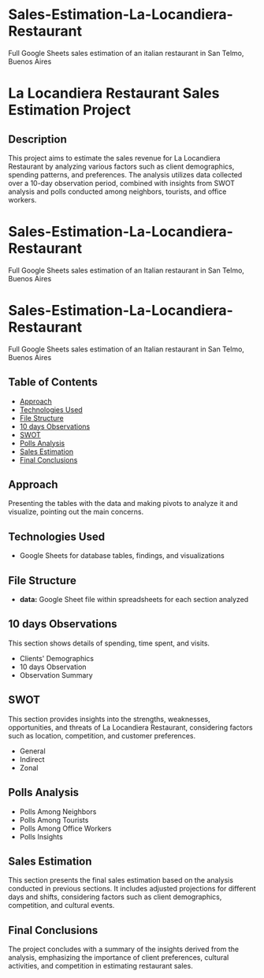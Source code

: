 # Sales-Estimation-La-Locandiera-Restaurant
Full Google Sheets sales estimation of an italian restaurant in San Telmo, Buenos Aires

# La Locandiera Restaurant Sales Estimation Project

## Description
This project aims to estimate the sales revenue for La Locandiera Restaurant by analyzing various factors such as client demographics, spending patterns, and preferences. The analysis utilizes data collected over a 10-day observation period, combined with insights from SWOT analysis and polls conducted among neighbors, tourists, and office workers.

# Sales-Estimation-La-Locandiera-Restaurant
Full Google Sheets sales estimation of an Italian restaurant in San Telmo, Buenos Aires


# Sales-Estimation-La-Locandiera-Restaurant
Full Google Sheets sales estimation of an Italian restaurant in San Telmo, Buenos Aires

## Table of Contents
- [Approach](#approach)
- [Technologies Used](#technologies-used)
- [File Structure](#file-structure)
- [10 days Observations](#10-days-observations)
- [SWOT](#swot)
- [Polls Analysis](#polls-analysis)
- [Sales Estimation](#sales-estimation)
- [Final Conclusions](#final-conclusions)

## Approach
Presenting the tables with the data and making pivots to analyze it and visualize, pointing out the main concerns.

## Technologies Used
- Google Sheets for database tables, findings, and visualizations

## File Structure
- **data:** Google Sheet file within spreadsheets for each section analyzed

## 10 days Observations
This section shows details of spending, time spent, and visits.
- Clients' Demographics
- 10 days Observation
- Observation Summary

## SWOT
This section provides insights into the strengths, weaknesses, opportunities, and threats of La Locandiera Restaurant, considering factors such as location, competition, and customer preferences.
- General
- Indirect
- Zonal

## Polls Analysis
- Polls Among Neighbors
- Polls Among Tourists
- Polls Among Office Workers
- Polls Insights

## Sales Estimation
This section presents the final sales estimation based on the analysis conducted in previous sections. It includes adjusted projections for different days and shifts, considering factors such as client demographics, competition, and cultural events.

## Final Conclusions
The project concludes with a summary of the insights derived from the analysis, emphasizing the importance of client preferences, cultural activities, and competition in estimating restaurant sales.
